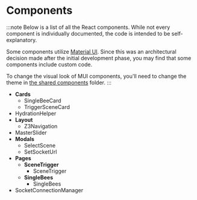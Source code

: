 # Components

:::note
Below is a list of all the React components. While not every component is individually documented, the code is intended to be self-explanatory.

Some components utilize [Material UI](https://mui.com/). Since this was an architectural decision made after the initial development phase, you may find that some components include custom code.

To change the visual look of MUI components, you'll need to change the theme in [the shared components](../sharedcomponents) folder.
:::

- **Cards**
  - SingleBeeCard
  - TriggerSceneCard
- HydrationHelper
- **Layout**
  - Z3Navigation
- MasterSlider
- **Modals**
  - SelectScene
  - SetSocketUrl
- **Pages**
  - **SceneTrigger**
    - SceneTrigger
  - **SingleBees**
    - SingleBees
- SocketConnectionManager
